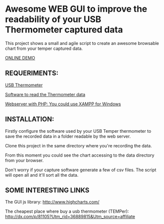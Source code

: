 Awesome WEB GUI to improve the readability of your USB Thermometer captured data
=================================================================================

This project shows a small and agile script to create an awesome browsable chart from your temper captured data.

[ONLINE DEMO](http://htmlpreview.github.com/?https://github.com/sergiambel/TEMPer_graph/blob/master/demo.html)

REQUERIMENTS:
-------------
[USB Thermometer](http://dx.com/p/81105?Utm_rid=36889815&Utm_source=affiliate)

[Software to read the Thermometer data](http://www.pcsensor.com/uploadFile/APPsoftware/TEMPer%20V23.9.zip)

[Webserver with PHP: You could use XAMPP for Windows](http://xampp.softonic.com/)

INSTALLATION:
-------------
Firstly configure the software used by your USB Temper thermometer to save the recorded data in a folder readable by the web server.

Clone this project in the same directory where you're recording the data.

From this moment you could see the chart accessing to the data directory from your browser.

Don't worry if your capture software generate a few of csv files. The script will open all and it'll sort all the data.

SOME INTERESTING LINKS
----------------------
The GUI js library:
http://www.highcharts.com/

The cheapest place where buy a usb thermometer (TEMPer):
http://dx.com/p/81105?Utm_rid=36889815&Utm_source=affiliate
